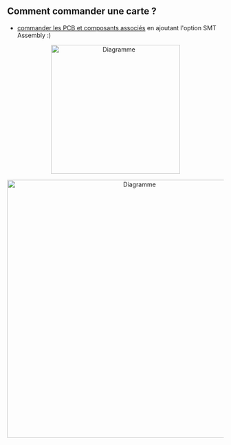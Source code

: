 ## Comment commander une carte ? 

- <a href="https://jlcpcb.com/quote#/?orderType=1" target="_blank">commander les PCB et composants associés</a> en ajoutant l'option SMT Assembly :)



<p align="center"> <img width="300" alt="Diagramme" src="https://user-images.githubusercontent.com/39769580/76786392-74887f00-67b7-11ea-8003-cebbc745f507.jpg"> </p>

<p align="center"> <img width="600" alt="Diagramme" src="https://user-images.githubusercontent.com/39769580/76786421-7fdbaa80-67b7-11ea-9753-f196ac8acc1b.jpg"> </p>


